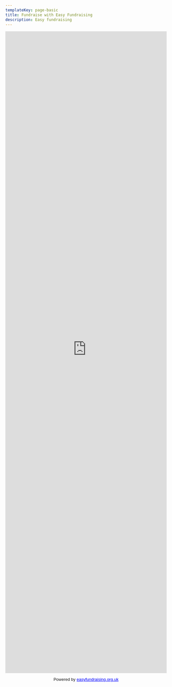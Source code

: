 ```yaml
---
templateKey: page-basic
title: Fundraise with Easy Fundraising
description: Easy fundraising
---
```


<iframe src="http://wfyw.easyfundraising.org.uk/?id=1823" scrolling="no" width="100%" height="2000" frameborder="0"></iframe>
<p id="easyfundraising_link" style="text-align: center; font-family: Arial,Helvetica,sans-serif; font-size: 13px; line-height: 14px;">Powered by <a style="color: #00f; text-decoration: underline;" href="http://www.easyfundraising.org.uk">easyfundraising.org.uk</a></p>

